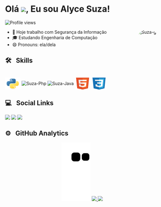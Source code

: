 <h1 align="left">Olá <img src="https://raw.githubusercontent.com/kaueMarques/kaueMarques/master/hi.gif" width="30px">, Eu sou Alyce Suza! </h1>
<p align="left"> <img src="https://komarev.com/ghpvc/?username=alycesuza&color=yellow" alt="Profile views" /> </p>
<img align="right" alt="Suza-gif" height="300" style="border-radius:50px;" src="https://media.giphy.com/media/j6YyTCP4yKVbf3Lq59/giphy.gif">

- 💼 Hoje trabalho com Segurança da Informação
- 🎓 Estudando Engenharia de Computação
- 😄 Pronouns: ela/dela

 ## 🛠 &nbsp; Skills
<div style="display: inline_block"><br>
  <img align="center" alt="Suza-Python" height="40" width="50" src="https://raw.githubusercontent.com/devicons/devicon/master/icons/python/python-original.svg">
  <img align="center" alt="Suza-Php" height="40" width="50" src="https://cdn.jsdelivr.net/gh/devicons/devicon/icons/php/php-original.svg">
  <img align="center" alt="Suza-Java" height="40" width="50" src="https://cdn.jsdelivr.net/gh/devicons/devicon/icons/java/java-original-wordmark.svg">
  <img align="center" alt="Suza-HTML" height="40" width="50" src="https://raw.githubusercontent.com/devicons/devicon/master/icons/html5/html5-original.svg">
  <img align="center" alt="Suza-CSS" height="40" width="50" src="https://raw.githubusercontent.com/devicons/devicon/master/icons/css3/css3-original.svg">
</div>

## 💻 &nbsp; Social Links
  
 <div>
    <a href="https://www.instagram.com/hidden_hacking/" target="_blank"><img src="https://img.shields.io/badge/-Instagram-%23E4405F?style=for-the-badge&logo=instagram&logoColor=white" target="_blank"></a>
   <a href="https://www.youtube.com/channel/UCAJ9b6AHL2WlG7Ul0wqx53w" target="_blank"><img src="https://img.shields.io/badge/YouTube-FF0000?style=for-the-badge&logo=youtube&logoColor=white" target="_blank"></a>
  <a href="https://www.linkedin.com/in/alyce-suza/" target="_blank"><img src="https://img.shields.io/badge/-LinkedIn-%230077B5?style=for-the-badge&logo=linkedin&logoColor=white" target="_blank"></a> 

## ⚙️ &nbsp; GitHub Analytics
  <div align="center">
 
 ![Snake animation](https://github.com/alycesuza/alycesuza/blob/output/github-contribution-grid-snake.svg)
  <a href="https://github.com/alycesuza">
  <img height="180em" src="https://github-readme-stats.vercel.app/api/top-langs/?username=alycesuza&theme=radical&langs_count=10"/>
  <img height="180em" src="https://github-readme-stats.vercel.app/api?username=alycesuza&count_private=true&show_icons=true&hide=contribs,prs&theme=radical"/>
</div>
 

